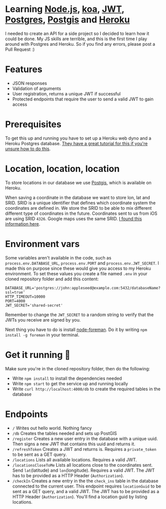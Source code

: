# Learning [Node.js](https://nodejs.org), [koa](http://koajs.com), [JWT](http://jwt.io), [Postgres](http://www.postgresql.org), [Postgis](http://postgis.net) and [Heroku](https://www.heroku.com)

I needed to create an API for a side project so I decided to learn how it could be done. My JS skills are terrible, and this is the first time I play around with Postgres and Heroku. So if you find any errors, please post a Pull Request :)

# Features

- JSON responses
- Validation of arguments
- User registration, returns a unique JWT if successful
- Protected endpoints that require the user to send a valid JWT to gain access

# Prerequisites

To get this up and running you have to set up a Heroku web dyno and a Heroku Postgres database. [They have a great tutorial for this if you're unsure how to do this](https://devcenter.heroku.com/articles/getting-started-with-nodejs#introduction).

# Location, location, location

To store locations in our database we use [Postgis](http://postgis.net), which is available on Heroku.

When saving a coordinate in the database we want to store lon, lat and SRID. SRID is a unique identifier that defines which coordinate system the coordinates are defined in. We store the SRID to be able to mix different different type of coordinates in the future. Coordinates sent to us from iOS are using SRID `4326`. Google maps uses the same SRID. [I found this information here](http://gis.stackexchange.com/questions/48949/epsg-3857-or-4326-for-googlemaps-openstreetmap-and-leaflet).

# Environment vars

Some variables aren't available in the code, such as `process.env.DATABASE_URL`, `process.env.PORT` and `process.env.JWT_SECRET`. I made this on purpose since these would give you access to my Heroku environment. To set these values you create a file named `.env` in your cloned repository folder and add this content:

```
DATABASE_URL='postgres://john:appleseed@example.com:5432/databaseName?ssl=true'
HTTP_TIMEOUT=10000
PORT=4000
JWT_SECRET='shared-secret'
```

Remember to change the `JWT_SECRET` to a random string to verify that the JWTs you receive are signed by you.

Next thing you have to do is install [node-foreman](https://github.com/strongloop/node-foreman). Do it by writing `npm install -g foreman` in your terminal.

# Get it running 🏃

Make sure you're in the cloned repository folder, then do the following:
- Write `npm install` to install the dependencies needed
- Write `npm start` to get the service up and running locally
- Write `curl http://localhost:4000/db` to create the required tables in the database

# Endpoints

- `/` Writes out hello world. Nothing fancy
- `/db` Creates the tables needed and sets up PostGIS
- `/register` Creates a new user entry in the database with a unique uuid. Then signs a new JWT that contains this uuid and returns it.
- `/refreshToken` Creates a JWT and returns is. Requires a `private_token` to be sent as a GET query.
- `/locations` Lists all available locations. Requires a valid JWT.
- `/locationsCloseToMe` Lists all locations close to the coordinates sent. Send `lat`(latitude) and `lon`(longitude). Requires a valid JWT. The JWT has to be provided as a HTTP Header (`Authorization`).
- `/checkIn` Creates a new entry in the the `check_ins` table in the database connected to the current user. This endpoint requires `locationGuid` to be sent as a GET query, and a valid JWT. The JWT has to be provided as a HTTP Header (`Authorization`). You'll find a location guid by listing locations.